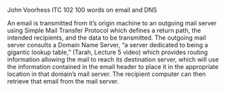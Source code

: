 John Voorhess
ITC 102
100 words on email and DNS

An email is transmitted from it’s origin machine to an outgoing mail server using Simple Mail Transfer Protocol which defines a return path, the intended recipients, and the data to be transmitted. The outgoing mail server consults a Domain Name Server, “a server dedicated to being a gigantic lookup table,” (Tarah, Lecture 5 video) which provides routing information allowing the mail to reach its destination server, which will use the information contained in the email header to place it in the appropriate location in that domain’s mail server.  The recipient computer can then retrieve that email from the mail server.
